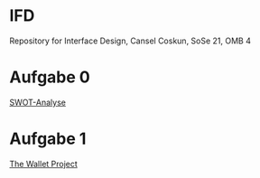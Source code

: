 # IFD
Repository for Interface Design, Cansel Coskun, SoSe 21, OMB 4
# Aufgabe 0
<a href="https://github.com/cansel28/IFD/blob/main/task0_swot/SWOT_Analyse.pdf">SWOT-Analyse</a>
# Aufgabe 1
<a href="https://github.com/cansel28/IFD/blob/main/Aufgabe%201/Aufgabe_1_The_Wallet_Project.pdf">The Wallet Project</a>
